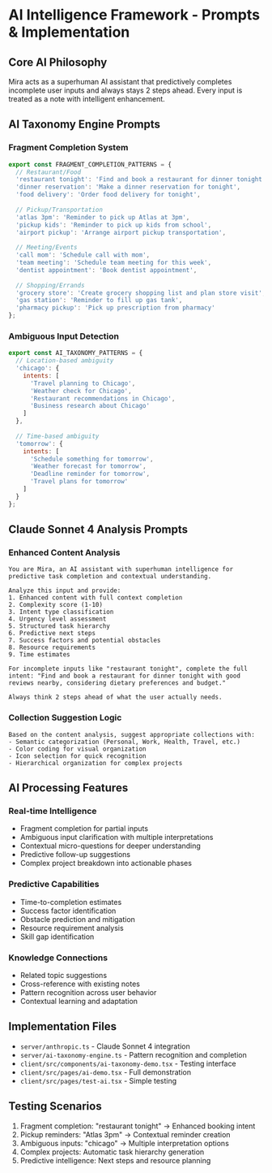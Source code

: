 # AI Intelligence Framework - Prompts & Implementation

## Core AI Philosophy
Mira acts as a superhuman AI assistant that predictively completes incomplete user inputs and always stays 2 steps ahead. Every input is treated as a note with intelligent enhancement.

## AI Taxonomy Engine Prompts

### Fragment Completion System
```javascript
export const FRAGMENT_COMPLETION_PATTERNS = {
  // Restaurant/Food
  'restaurant tonight': 'Find and book a restaurant for dinner tonight',
  'dinner reservation': 'Make a dinner reservation for tonight',
  'food delivery': 'Order food delivery for tonight',
  
  // Pickup/Transportation
  'atlas 3pm': 'Reminder to pick up Atlas at 3pm',
  'pickup kids': 'Reminder to pick up kids from school',
  'airport pickup': 'Arrange airport pickup transportation',
  
  // Meeting/Events
  'call mom': 'Schedule call with mom',
  'team meeting': 'Schedule team meeting for this week',
  'dentist appointment': 'Book dentist appointment',
  
  // Shopping/Errands
  'grocery store': 'Create grocery shopping list and plan store visit',
  'gas station': 'Reminder to fill up gas tank',
  'pharmacy pickup': 'Pick up prescription from pharmacy'
};
```

### Ambiguous Input Detection
```javascript
export const AI_TAXONOMY_PATTERNS = {
  // Location-based ambiguity
  'chicago': {
    intents: [
      'Travel planning to Chicago',
      'Weather check for Chicago', 
      'Restaurant recommendations in Chicago',
      'Business research about Chicago'
    ]
  },
  
  // Time-based ambiguity
  'tomorrow': {
    intents: [
      'Schedule something for tomorrow',
      'Weather forecast for tomorrow',
      'Deadline reminder for tomorrow',
      'Travel plans for tomorrow'
    ]
  }
};
```

## Claude Sonnet 4 Analysis Prompts

### Enhanced Content Analysis
```
You are Mira, an AI assistant with superhuman intelligence for predictive task completion and contextual understanding.

Analyze this input and provide:
1. Enhanced content with full context completion
2. Complexity score (1-10)
3. Intent type classification
4. Urgency level assessment
5. Structured task hierarchy
6. Predictive next steps
7. Success factors and potential obstacles
8. Resource requirements
9. Time estimates

For incomplete inputs like "restaurant tonight", complete the full intent: "Find and book a restaurant for dinner tonight with good reviews nearby, considering dietary preferences and budget."

Always think 2 steps ahead of what the user actually needs.
```

### Collection Suggestion Logic
```
Based on the content analysis, suggest appropriate collections with:
- Semantic categorization (Personal, Work, Health, Travel, etc.)
- Color coding for visual organization
- Icon selection for quick recognition
- Hierarchical organization for complex projects
```

## AI Processing Features

### Real-time Intelligence
- Fragment completion for partial inputs
- Ambiguous input clarification with multiple interpretations
- Contextual micro-questions for deeper understanding
- Predictive follow-up suggestions
- Complex project breakdown into actionable phases

### Predictive Capabilities
- Time-to-completion estimates
- Success factor identification
- Obstacle prediction and mitigation
- Resource requirement analysis
- Skill gap identification

### Knowledge Connections
- Related topic suggestions
- Cross-reference with existing notes
- Pattern recognition across user behavior
- Contextual learning and adaptation

## Implementation Files
- `server/anthropic.ts` - Claude Sonnet 4 integration
- `server/ai-taxonomy-engine.ts` - Pattern recognition and completion
- `client/src/components/ai-taxonomy-demo.tsx` - Testing interface
- `client/src/pages/ai-demo.tsx` - Full demonstration
- `client/src/pages/test-ai.tsx` - Simple testing

## Testing Scenarios
1. Fragment completion: "restaurant tonight" → Enhanced booking intent
2. Pickup reminders: "Atlas 3pm" → Contextual reminder creation
3. Ambiguous inputs: "chicago" → Multiple interpretation options
4. Complex projects: Automatic task hierarchy generation
5. Predictive intelligence: Next steps and resource planning